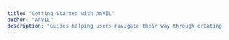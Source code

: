 ```yaml
---
title: "Getting Started with AnVIL"
author: "AnVIL"
description: "Guides helping users navigate their way through creating an account, linking billing credentials, interacting with Workspaces, and performing analysis."
---
```


